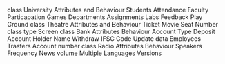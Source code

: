class University
  Attributes    and     Behaviour
  Students              Attendance
  Faculty               Particapation Games
  Departments           Assignments
  Labs                  Feedback
  Play Ground
class Theatre
   Attributes    and    Behaviour
   Ticket               Movie
   Seat Number
   class type
   Screen
class Bank
Attributes                 Behaviour
  Account Type             Deposit
  Account Holder Name      Withdraw
  IFSC Code                Update data
  Employees                Trasfers
  Account number
class Radio
Attributes                Behaviour
  Speakers                Frequency
  News                    volume
  Multiple Languages
  Versions

   
    
  
